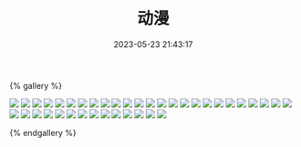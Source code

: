 ﻿---
title: 动漫
date: 2023-05-23 21:43:17
comments: false
---

{% gallery %}

![](/assets/images/cartoon/3.webp)
![](/assets/images/cartoon/4.webp)
![](/assets/images/cartoon/5.webp)
![](/assets/images/cartoon/6.webp)
![](https://fastly.jsdelivr.net/gh/1405720461/images@master/cartoon/1.webp)
![](https://fastly.jsdelivr.net/gh/1405720461/images@master/cartoon/2.webp)
![](https://fastly.jsdelivr.net/gh/1405720461/images@master/cartoon/3.webp)
![](https://fastly.jsdelivr.net/gh/1405720461/images@master/cartoon/4.webp)
![](https://fastly.jsdelivr.net/gh/1405720461/images@master/cartoon/5.webp)
![](https://fastly.jsdelivr.net/gh/1405720461/images@master/cartoon/6.webp)
![](https://fastly.jsdelivr.net/gh/1405720461/images@master/cartoon/7.webp)
![](https://fastly.jsdelivr.net/gh/1405720461/images@master/cartoon/8.webp)
![](https://fastly.jsdelivr.net/gh/1405720461/images@master/cartoon/9.webp)
![](https://fastly.jsdelivr.net/gh/1405720461/images@master/cartoon/10.webp)
![](https://fastly.jsdelivr.net/gh/1405720461/images@master/cartoon/11.webp)
![](https://fastly.jsdelivr.net/gh/1405720461/images@master/cartoon/12.webp)
![](https://fastly.jsdelivr.net/gh/1405720461/images@master/cartoon/13.webp)
![](https://fastly.jsdelivr.net/gh/1405720461/images@master/cartoon/14.webp)
![](https://fastly.jsdelivr.net/gh/1405720461/images@master/cartoon/15.webp)
![](https://fastly.jsdelivr.net/gh/1405720461/images@master/cartoon/16.webp)
![](https://fastly.jsdelivr.net/gh/1405720461/images@master/cartoon/17.webp)
![](https://fastly.jsdelivr.net/gh/1405720461/images@master/cartoon/18.webp)
![](https://fastly.jsdelivr.net/gh/1405720461/images@master/cartoon/19.webp)
![](https://fastly.jsdelivr.net/gh/1405720461/images@master/cartoon/20.webp)
![](https://fastly.jsdelivr.net/gh/1405720461/images@master/cartoon/21.webp)
![](https://fastly.jsdelivr.net/gh/1405720461/images@master/cartoon/22.webp)
![](https://fastly.jsdelivr.net/gh/1405720461/images@master/cartoon/23.webp)
![](https://fastly.jsdelivr.net/gh/1405720461/images@master/cartoon/24.webp)
![](https://fastly.jsdelivr.net/gh/1405720461/images@master/cartoon/25.webp)
![](https://fastly.jsdelivr.net/gh/1405720461/images@master/cartoon/26.webp)
![](https://fastly.jsdelivr.net/gh/1405720461/images@master/cartoon/27.webp)
![](https://fastly.jsdelivr.net/gh/1405720461/images@master/cartoon/28.webp)
![](https://fastly.jsdelivr.net/gh/1405720461/images@master/cartoon/29.webp)
![](https://fastly.jsdelivr.net/gh/1405720461/images@master/cartoon/30.webp)
![](https://fastly.jsdelivr.net/gh/1405720461/images@master/cartoon/31.webp)
![](https://fastly.jsdelivr.net/gh/1405720461/images@master/cartoon/32.webp)
![](https://fastly.jsdelivr.net/gh/1405720461/images@master/cartoon/33.webp)
![](https://fastly.jsdelivr.net/gh/1405720461/images@master/cartoon/34.webp)
![](https://fastly.jsdelivr.net/gh/1405720461/images@master/cartoon/35.webp)

{% endgallery %}
